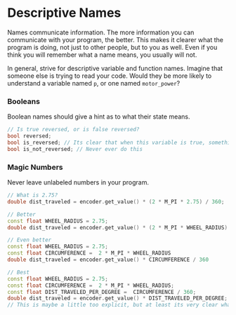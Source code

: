 # Descriptive Names
Names communicate information. The more information you can communicate with your program, the better. This makes it clearer what the program is doing, not just to other people, but to you as well. Even if you think you will remember what a name means, you usually will not.

In general, strive for descriptive variable and function names. Imagine that someone else is trying to read your code. Would they be more likely to understand a variable named ```p```, or one named ```motor_power```? 

### Booleans
Boolean names should give a hint as to what their state means.
```cpp
// Is true reversed, or is false reversed?
bool reversed;
bool is_reversed; // Its clear that when this variable is true, something is reversed. But what?
bool is_not_reversed; // Never ever do this
```


### Magic Numbers
Never leave unlabeled numbers in your program.
```cpp
// What is 2.75?
double dist_traveled = encoder.get_value() * (2 * M_PI * 2.75) / 360;

// Better
const float WHEEL_RADIUS = 2.75;
double dist_traveled = encoder.get_value() * (2 * M_PI * WHEEL_RADIUS) / 360;

// Even better
const float WHEEL_RADIUS = 2.75;
const float CIRCUMFERENCE =  2 * M_PI * WHEEL_RADIUS
double dist_traveled = encoder.get_value() * CIRCUMFERENCE / 360

// Best
const float WHEEL_RADIUS = 2.75;
const float CIRCUMFERENCE =  2 * M_PI * WHEEL_RADIUS;
const float DIST_TRAVELED_PER_DEGREE =  CIRCUMFERENCE / 360;
double dist_traveled = encoder.get_value() * DIST_TRAVELED_PER_DEGREE;
// This is maybe a little too explicit, but at least its very clear what's happening
```